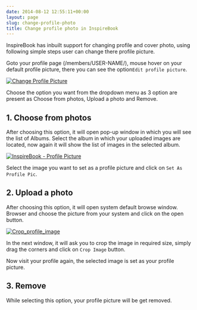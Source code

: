 ```yaml
---
date: 2014-08-12 12:55:11+00:00
layout: page
slug: change-profile-photo
title: Change profile photo in InspireBook
---
```


InspireBook has inbuilt support for changing profile and cover photo, using following simple steps user can change there profile picture.

Goto your profile page (/members/USER-NAME/), mouse hover on your default profile picture, there you can see the option`Edit profile picture`.

[![Change Profile Picture](https://rtcamp.com/wp-content/uploads/2014/02/Change-Profile-Picture.png)](https://rtcamp.com/wp-content/uploads/2014/02/Change-Profile-Picture.png)

Choose the option you want from the dropdown menu as 3 option are present as Choose from photos, Upload a photo and Remove.


## 1. Choose from photos


After choosing this option, it will open pop-up window in which you will see the list of Albums. Select the album in which your uploaded images are located, now again it will show the list of images in the selected album.

[![InspireBook - Profile Picture](https://rtcamp.com/wp-content/uploads/2014/02/InspireBook-Profile-Picture.png)](https://rtcamp.com/wp-content/uploads/2014/02/InspireBook-Profile-Picture.png)

Select the image you want to set as a profile picture and click on `Set As Profile Pic`.


## 2. Upload a photo


After choosing this option, it will open system default browse window. Browser and choose the picture from your system and click on the open button.

[![Crop_profile_image](https://rtcamp.com/wp-content/uploads/2014/02/Crop_profile_image.png)](https://rtcamp.com/wp-content/uploads/2014/02/Crop_profile_image.png)

In the next window, it will ask you to crop the image in required size, simply drag the corners and click on `Crop Image` button.

Now visit your profile again, the selected image is set as your profile picture.


## 3. Remove


While selecting this option, your profile picture will be get removed.
